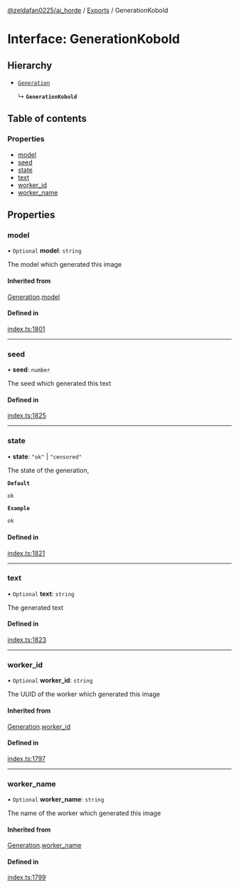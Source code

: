 [@zeldafan0225/ai_horde](../README.md) / [Exports](../modules.md) / GenerationKobold

# Interface: GenerationKobold

## Hierarchy

- [`Generation`](Generation.md)

  ↳ **`GenerationKobold`**

## Table of contents

### Properties

- [model](GenerationKobold.md#model)
- [seed](GenerationKobold.md#seed)
- [state](GenerationKobold.md#state)
- [text](GenerationKobold.md#text)
- [worker\_id](GenerationKobold.md#worker_id)
- [worker\_name](GenerationKobold.md#worker_name)

## Properties

### model

• `Optional` **model**: `string`

The model which generated this image

#### Inherited from

[Generation](Generation.md).[model](Generation.md#model)

#### Defined in

[index.ts:1801](https://github.com/ZeldaFan0225/ai_horde/blob/99a73d4/index.ts#L1801)

___

### seed

• **seed**: `number`

The seed which generated this text

#### Defined in

[index.ts:1825](https://github.com/ZeldaFan0225/ai_horde/blob/99a73d4/index.ts#L1825)

___

### state

• **state**: ``"ok"`` \| ``"censored"``

The state of the generation,

**`Default`**

```ts
ok
```

**`Example`**

```ts
ok
```

#### Defined in

[index.ts:1821](https://github.com/ZeldaFan0225/ai_horde/blob/99a73d4/index.ts#L1821)

___

### text

• `Optional` **text**: `string`

The generated text

#### Defined in

[index.ts:1823](https://github.com/ZeldaFan0225/ai_horde/blob/99a73d4/index.ts#L1823)

___

### worker\_id

• `Optional` **worker\_id**: `string`

The UUID of the worker which generated this image

#### Inherited from

[Generation](Generation.md).[worker_id](Generation.md#worker_id)

#### Defined in

[index.ts:1797](https://github.com/ZeldaFan0225/ai_horde/blob/99a73d4/index.ts#L1797)

___

### worker\_name

• `Optional` **worker\_name**: `string`

The name of the worker which generated this image

#### Inherited from

[Generation](Generation.md).[worker_name](Generation.md#worker_name)

#### Defined in

[index.ts:1799](https://github.com/ZeldaFan0225/ai_horde/blob/99a73d4/index.ts#L1799)
